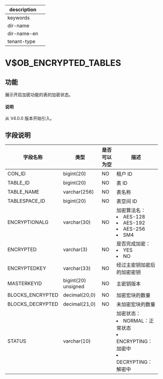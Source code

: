 |description||
|---|---|
|keywords||
|dir-name||
|dir-name-en||
|tenant-type||

# V$OB_ENCRYPTED_TABLES

## 功能

展示开启加密功能的表的加密状态。

<main id="notice" type='explain'>
  <h4>说明</h4>
  <p>从 V4.0.0 版本开始引入。</p>
</main>

## 字段说明

|     **字段名称**     |       **类型**        | **是否可以为空** |                       **描述**                       |
|------------------|---------------------|------------|------------------------------------------------------------------------------------|
| CON_ID        | bigint(20)          | NO         | 租户 ID                                              |
| TABLE_ID         | bigint(20)          | NO         | 表 ID                                               |
| TABLE_NAME       | varchar(256)        | NO         | 表名称                                                |
| TABLESPACE_ID    | bigint(20)          | NO         | 表空间 ID                                             |
| ENCRYPTIONALG    | varchar(30)         | NO         | 加密算法名： <li> AES-128   <li> AES-192   <li> AES-256   <li> SM4    |
| ENCRYPTED        | varchar(3)          | NO         | 是否完成加密： <li> YES   <li> NO               |
| ENCRYPTEDKEY     | varchar(33)         | NO         | 经过主密钥加密后的加密密钥                                      |
| MASTERKEYID      | bigint(20) unsigned | NO         | 主密钥版本                                              |
| BLOCKS_ENCRYPTED | decimal(20,0)       | NO         | 加密宏块的数量                                            |
| BLOCKS_DECRYPTED | decimal(21,0)       | NO         | 未加密宏块的数量                                           |
| STATUS           | varchar(10)         |            | 加密状态： <li> NORMAL：正常状态   <li> ENCRYPTING：加密中   <li> DECRYPTING：解密中                            |
